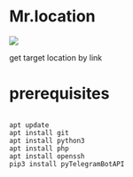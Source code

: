 # Mr.location
<img src='https://jilrot.com/images/mrlocation.jpg' />

get target location by link
<br />
# prerequisites
<code>
apt update
apt install git
apt install python3
apt install php
apt install openssh
pip3 install pyTelegramBotAPI
</code>
